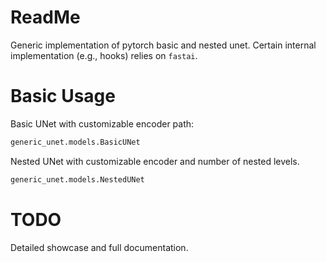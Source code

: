 # ReadMe
Generic implementation of pytorch basic and nested unet.
Certain internal implementation (e.g., hooks) relies on ```fastai```.

# Basic Usage
Basic UNet with customizable encoder path:

```python
generic_unet.models.BasicUNet
```

Nested UNet with customizable encoder and number of nested levels.

```python
generic_unet.models.NestedUNet
```

# TODO
Detailed showcase and full documentation.
